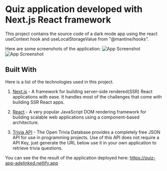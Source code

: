 # Quiz application developed with Next.js React framework

This project contains the source code of a dark mode app using the react useContext hook and useLocalStorageValue from "@mantine/hooks".

Here are some screenshots of the application:
![App Screenshot](https://i.postimg.cc/NfSXZ9FY/Screenshot-1.png)
![App Screenshot](https://i.postimg.cc/DzwB9RyV/Screenshot-2.png)

## Built With

Here is a list of the technologies used in this project.

1. [Next.js](https://learnnextjs.com/) - A framework for building server-side rendered(SSR) React applications with ease. It handles most of the challenges that come with building SSR React apps.

2. [React](https://reactjs.org/) - A very popular JavaScript DOM rendering framework for building scalable web applications using a component-based architecture.

3. [Trivia API](https://opentdb.com/api_config.php) -
   The Open Trivia Database provides a completely free JSON API for use in programming projects. Use of this API does not require a API Key, just generate the URL below use it in your own application to retrieve trivia questions.

You can see the the result of the application deployed here: https://quiz-app-adelinked.netlify.app
